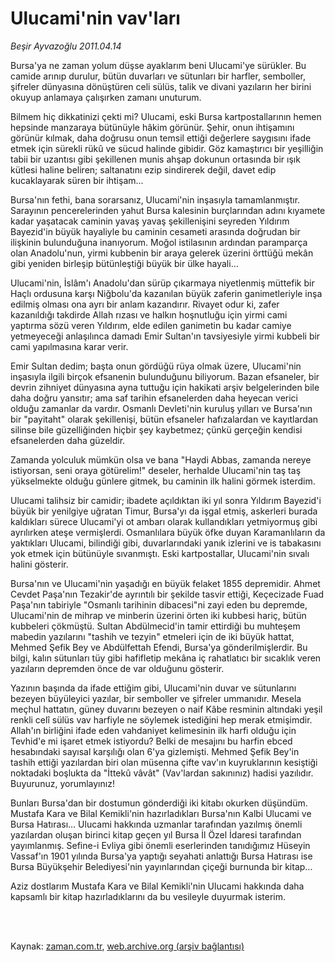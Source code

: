 # Ulucami'nin vav'ları

*Beşir Ayvazoğlu 2011.04.14*

<td class="columnist-detail">
<p>Bursa'ya ne zaman yolum düşse ayaklarım beni Ulucami'ye sürükler. Bu camide arınıp durulur, bütün duvarları ve sütunları bir harfler, semboller, şifreler dünyasına dönüştüren celi sülüs, talik ve divani yazıların her birini okuyup anlamaya çalışırken zamanı unuturum.</p>
<p>
<div id="haberMetinDiv">
<p>Bilmem hiç dikkatinizi çekti mi? Ulucami, eski Bursa kartpostallarının hemen hepsinde manzaraya bütünüyle hâkim görünür. Şehir, onun ihtişamını görünür kılmak, daha doğrusu onun temsil ettiği değerlere saygısını ifade etmek için sürekli rükû ve sücud halinde gibidir. Göz kamaştırıcı bir yeşilliğin tabii bir uzantısı gibi şekillenen munis ahşap dokunun ortasında bir ışık kütlesi haline beliren; saltanatını ezip sindirerek değil, davet edip kucaklayarak süren bir ihtişam...
<p>Bursa'nın fethi, bana sorarsanız, Ulucami'nin inşasıyla tamamlanmıştır. Sarayının pencerelerinden yahut Bursa kalesinin burçlarından adını kıyamete kadar yaşatacak caminin yavaş yavaş şekillenişini seyreden Yıldırım Bayezid'in büyük hayaliyle bu caminin cesameti arasında doğrudan bir ilişkinin bulunduğuna inanıyorum. Moğol istilasının ardından paramparça olan Anadolu'nun, yirmi kubbenin bir araya gelerek üzerini örttüğü mekân gibi yeniden birleşip bütünleştiği büyük bir ülke hayali...
<p>Ulucami'nin, İslâm'ı Anadolu'dan sürüp çıkarmaya niyetlenmiş müttefik bir Haçlı ordusuna karşı Niğbolu'da kazanılan büyük zaferin ganimetleriyle inşa edilmiş olması ona ayrı bir anlam kazandırır. Rivayet odur ki, zafer kazanıldığı takdirde Allah rızası ve halkın hoşnutluğu için yirmi cami yaptırma sözü veren Yıldırım, elde edilen ganimetin bu kadar camiye yetmeyeceği anlaşılınca damadı Emir Sultan'ın tavsiyesiyle yirmi kubbeli bir cami yapılmasına karar verir.
<p>Emir Sultan dedim; başta onun gördüğü rüya olmak üzere, Ulucami'nin inşasıyla ilgili birçok efsanenin bulunduğunu biliyorum. Bazan efsaneler, bir devrin zihniyet dünyasına ayna tuttuğu için hakikati arşiv belgelerinden bile daha doğru yansıtır; ama saf tarihin efsanelerden daha heyecan verici olduğu zamanlar da vardır. Osmanlı Devleti'nin kuruluş yılları ve Bursa'nın bir "payitaht" olarak şekillenişi, bütün efsaneler hafızalardan ve kayıtlardan silinse bile güzelliğinden hiçbir şey kaybetmez; çünkü gerçeğin kendisi efsanelerden daha güzeldir.
<p>Zamanda yolculuk mümkün olsa ve bana "Haydi Abbas, zamanda nereye istiyorsan, seni oraya götürelim!" deseler, herhalde Ulucami'nin taş taş yükselmekte olduğu günlere gitmek, bu caminin ilk halini görmek isterdim.
<p>Ulucami talihsiz bir camidir; ibadete açıldıktan iki yıl sonra Yıldırım Bayezid'i büyük bir yenilgiye uğratan Timur, Bursa'yı da işgal etmiş, askerleri burada kaldıkları sürece Ulucami'yi ot ambarı olarak kullandıkları yetmiyormuş gibi ayrılırken ateşe vermişlerdi. Osmanlılara büyük öfke duyan Karamanlıların da yaktıkları Ulucami, bilindiği gibi, duvarlarındaki yanık izlerini ve is tabakasını yok etmek için bütünüyle sıvanmıştı. Eski kartpostallar, Ulucami'nin sıvalı halini gösterir.
<p> Bursa'nın ve Ulucami'nin yaşadığı en büyük felaket 1855 depremidir. Ahmet Cevdet Paşa'nın Tezakir'de ayrıntılı bir şekilde tasvir ettiği, Keçecizade Fuad Paşa'nın tabiriyle "Osmanlı tarihinin dibacesi"ni zayi eden bu depremde, Ulucami'nin de mihrap ve minberin üzerini örten iki kubbesi hariç, bütün kubbeleri çökmüştü. Sultan Abdülmecid'in tamir ettirdiği bu muhteşem mabedin yazılarını "tashih ve tezyin" etmeleri için de iki büyük hattat, Mehmed Şefik Bey ve Abdülfettah Efendi, Bursa'ya gönderilmişlerdir. Bu bilgi, kalın sütunları tüy gibi hafifletip mekâna iç rahatlatıcı bir sıcaklık veren yazıların depremden önce de var olduğunu gösterir.
<p>Yazının başında da ifade ettiğim gibi, Ulucami'nin duvar ve sütunlarını bezeyen büyüleyici yazılar, bir semboller ve şifreler ummanıdır. Mesela meçhul hattatın, güney duvarını bezeyen o naif Kâbe resminin altındaki yeşil renkli celî sülüs vav harfiyle ne söylemek istediğini hep merak etmişimdir. Allah'ın birliğini ifade eden vahdaniyet kelimesinin ilk harfi olduğu için Tevhid'e mi işaret etmek istiyordu? Belki de mesajını bu harfin ebced hesabındaki sayısal karşılığı olan 6'ya gizlemişti. Mehmed Şefik Bey'in tashih ettiği yazılardan biri olan müsenna çifte vav'ın kuyruklarının kesiştiği noktadaki boşlukta da "İttekû vâvât" (Vav'lardan sakınınız) hadisi yazılıdır. Buyurunuz, yorumlayınız!
<p>Bunları Bursa'dan bir dostumun gönderdiği iki kitabı okurken düşündüm. Mustafa Kara ve Bilal Kemikli'nin hazırladıkları Bursa'nın Kalbi Ulucami ve Bursa Hatırası... Ulucami hakkında uzmanlar tarafından yazılmış önemli yazılardan oluşan birinci kitap geçen yıl Bursa İl Özel İdaresi tarafından yayımlanmış. Sefine-i Evliya gibi önemli eserlerinden tanıdığımız Hüseyin Vassaf'ın 1901 yılında Bursa'ya yaptığı seyahati anlattığı Bursa Hatırası ise Bursa Büyükşehir Belediyesi'nin yayınlarından çiçeği burnunda bir kitap...
<p>Aziz dostlarım Mustafa Kara ve Bilal Kemikli'nin Ulucami hakkında daha kapsamlı bir kitap hazırladıklarını da bu vesileyle duyurmak isterim. </p></p></p></p></p></p></p></p></p></p></div>
</p>


<p><br>
		 </br></p></td>

Kaynak: [zaman.com.tr](http://zaman.com.tr/yazar.do?yazino=1121174), [web.archive.org (arşiv bağlantısı)](http://web.archive.org/web/20110821063325/http://www.zaman.com.tr:80/yazar.do?yazino=1121174)
